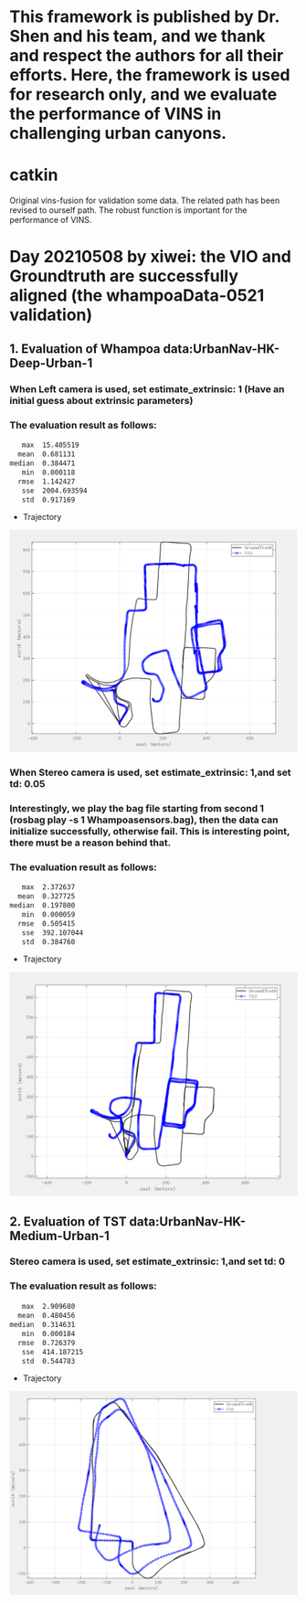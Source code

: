 # This framework is published by Dr. Shen and his team, and we thank and respect the authors for all their efforts. Here, the framework is used for research only, and we evaluate the performance of VINS in challenging urban canyons.

# catkin
Original vins-fusion for validation some data. The related path has been revised to ourself path.
The robust function is important for the performance of VINS.
# Day 20210508 by xiwei: the VIO and Groundtruth are successfully aligned (the whampoaData-0521 validation) 
## 1. Evaluation of Whampoa data:UrbanNav-HK-Deep-Urban-1
### When Left camera is used, set estimate_extrinsic: 1 (Have an initial guess about extrinsic parameters)
### The evaluation result as follows:
       max	15.405519
      mean	0.681131
    median	0.384471
       min	0.000118
      rmse	1.142427
       sse	2004.693594
       std	0.917169
- Trajectory
<p align="center">
  <img width="712pix" src="result/trajectoryLeft.png">
</p>

### When Stereo camera is used, set estimate_extrinsic: 1,and set td: 0.05 
### Interestingly, we play the bag file starting from second 1 (rosbag  play -s 1 Whampoasensors.bag), then the data can initialize successfully, otherwise fail. This is interesting point, there must be a reason behind that. 
### The evaluation result as follows:
       max	2.372637
      mean	0.327725
    median	0.197800
       min	0.000059
      rmse	0.505415
       sse	392.107044
       std	0.384760
- Trajectory
<p align="center">
  <img width="712pix" src="result/trajectoryStereo.png">
</p>

## 2. Evaluation of TST data:UrbanNav-HK-Medium-Urban-1
### Stereo camera is used, set estimate_extrinsic: 1,and set td: 0 
### The evaluation result as follows:
       max	2.909680
      mean	0.480456
    median	0.314631
       min	0.000184
      rmse	0.726379
       sse	414.187215
       std	0.544783
- Trajectory
<p align="center">
  <img width="712pix" src="result/trajectoryTSTstereo.png">
</p>
